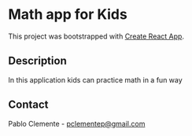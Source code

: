 # Math app for Kids

This project was bootstrapped with [Create React App](https://github.com/facebook/create-react-app).

## Description

In this application kids can practice math in a fun way


## Contact
Pablo Clemente - pclementep@gmail.com
